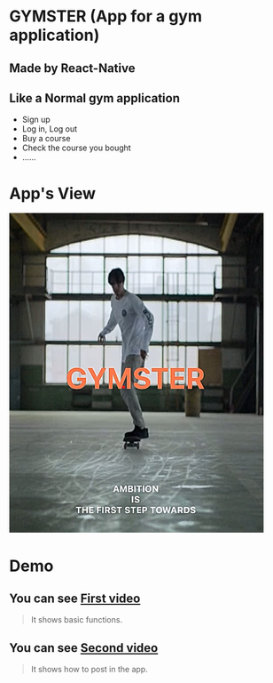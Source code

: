 # GYMSTER (App for a gym application)
## Made by React-Native
## Like a Normal gym application
* Sign up
* Log in, Log out
* Buy a course
* Check the course you bought
* ......

# App's View
![index.png](resource/index.png)

# Demo
## You can see [First video](resource/first_part.mp4)
> It shows basic functions.

## You can see [Second video](resource/second_part.mp4)
> It shows how to post in the app.
